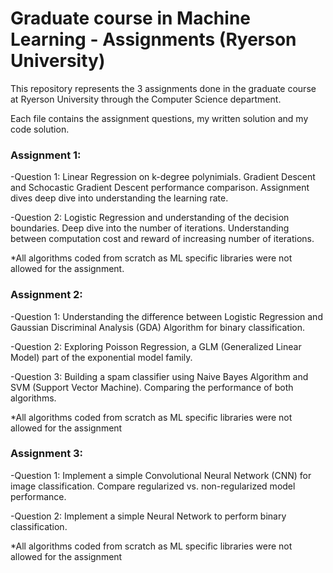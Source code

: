 # Graduate course in Machine Learning - Assignments (Ryerson University)

This repository represents the 3 assignments done in the graduate course at Ryerson University through the Computer Science department. 

Each file contains the assignment questions, my written solution and my code solution.

### Assignment 1: 
-Question 1: Linear Regression on k-degree polynimials. Gradient Descent and Schocastic Gradient Descent performance comparison. 
Assignment dives deep dive into understanding the learning rate.

-Question 2: Logistic Regression and understanding of the decision boundaries. Deep dive into the number of iterations. Understanding between computation cost and reward of increasing number of iterations.

*All algorithms coded from scratch as ML specific libraries were not allowed for the assignment.

### Assignment 2: 
-Question 1: Understanding the difference between Logistic Regression and Gaussian Discriminal Analysis (GDA) Algorithm for binary classification. 

-Question 2: Exploring Poisson Regression, a GLM (Generalized Linear Model) part of the exponential model family. 

-Question 3: Building a spam classifier using Naive Bayes Algorithm and SVM (Support Vector Machine). Comparing the performance of both algorithms. 

*All algorithms coded from scratch as ML specific libraries were not allowed for the assignment

### Assignment 3: 
-Question 1: Implement a simple Convolutional Neural Network (CNN) for image classification. Compare regularized vs. non-regularized model performance. 

-Question 2: Implement a simple Neural Network to perform binary classification.

*All algorithms coded from scratch as ML specific libraries were not allowed for the assignment
